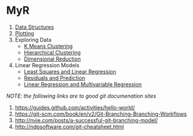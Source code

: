 # MyR

1. [Data Structures][1]
2. [Plotting][2]
3. Exploring Data
    - [K Means Clustering][3]
    - [Hierarchical Clustering][4]
    - [Dimensional Reduction][5]
4. Linear Regression Models
    - [Least Squares and Linear Regression][6]
    - [Residuals and Prediction][7]
    - [Linear Regression and Multivariable Regression][8]

  [1]: data-structures/data-structures.md "data structures examples"
  [2]: plotting/plotting.md "plotting"
  [3]: exploring/kmeans-clustering.md "k means"
  [4]: exploring/hierarchical-clustering.md "hierarchical clustering"
  [5]: exploring/dimensional-reduction.md "dimensional reduction"
  [6]: regression/regression.md "lease squares"
  [7]: regression/residuals-prediction.md "residuals and prediction"
  [8]: regression/multivariable-regression.md "multivariate regression"

*NOTE: the following links are to good git documenation sites*

1. https://guides.github.com/activities/hello-world/
2. https://git-scm.com/book/en/v2/Git-Branching-Branching-Workflows
3. http://nvie.com/posts/a-successful-git-branching-model/
3. http://ndpsoftware.com/git-cheatsheet.html
